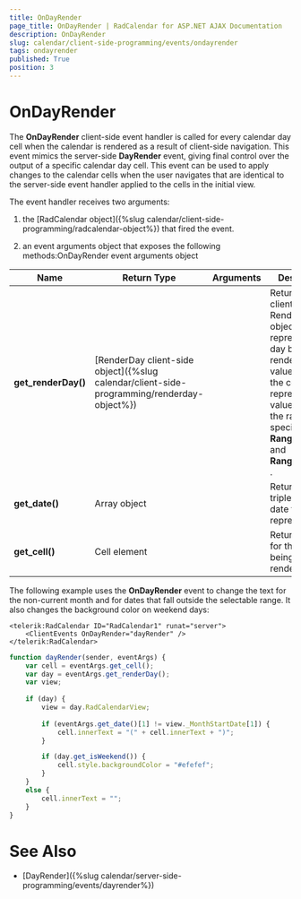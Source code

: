 ```yaml
---
title: OnDayRender
page_title: OnDayRender | RadCalendar for ASP.NET AJAX Documentation
description: OnDayRender
slug: calendar/client-side-programming/events/ondayrender
tags: ondayrender
published: True
position: 3
---
```


# OnDayRender



The **OnDayRender** client-side event handler is called for every calendar day cell when the calendar is rendered as a result of client-side navigation. This event mimics the server-side **DayRender** event, giving final control over the output of a specific calendar day cell. This event can be used to apply changes to the calendar cells when the user navigates that are identical to the server-side event handler applied to the cells in the initial view.


The event handler receives two arguments:

1. the [RadCalendar object]({%slug calendar/client-side-programming/radcalendar-object%}) that fired the event.

1. an event arguments object that exposes the following methods:OnDayRender event arguments object


| Name | Return Type | Arguments | Description |
| ------ | ------ | ------ | ------ |
| **get_renderDay()** |[RenderDay client-side object]({%slug calendar/client-side-programming/renderday-object%})||Returns the client-side RenderDay object that represents the day being rendered. This value is null if the cell represents a valueoutside the range specified by **RangeMinDate** and **RangeMaxDate** .|
| **get_date()** |Array object||Returns the triplet for the date the cell represents.|
| **get_cell()** |Cell element||Returns object for the cell being rendered.|

The following example uses the **OnDayRender** event to change the text for the non-current month and for dates that fall outside the selectable range. It also changes the background color on weekend days:

````ASPNET
<telerik:RadCalendar ID="RadCalendar1" runat="server">
    <ClientEvents OnDayRender="dayRender" />
</telerik:RadCalendar>  			
````
````JavaScript
function dayRender(sender, eventArgs) {
	var cell = eventArgs.get_cell();
	var day = eventArgs.get_renderDay();
	var view;
	
	if (day) {
		view = day.RadCalendarView;
		
		if (eventArgs.get_date()[1] != view._MonthStartDate[1]) {
			cell.innerText = "(" + cell.innerText + ")";
		}

		if (day.get_isWeekend()) {
			cell.style.backgroundColor = "#efefef";
		}
	}
	else {
		cell.innerText = "";
	}
}
````


# See Also

 * [DayRender]({%slug calendar/server-side-programming/events/dayrender%})
